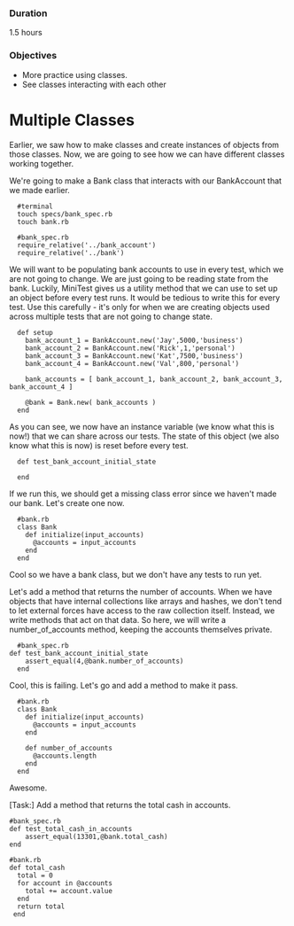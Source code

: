 ### Duration

1.5 hours

### Objectives
* More practice using classes.
* See classes interacting with each other

# Multiple Classes

Earlier, we saw how to make classes and create instances of objects from those classes. Now, we are going to see how we can have different classes working together.

We're going to make a Bank class that interacts with our BankAccount that we made earlier.

```
  #terminal
  touch specs/bank_spec.rb
  touch bank.rb
```

```
  #bank_spec.rb
  require_relative('../bank_account')
  require_relative('../bank')
```
We will want to be populating bank accounts to use in every test, which we are not going to change. We are just going to be reading state from the bank. Luckily, MiniTest gives us a utility method that we can use to set up an object before every test runs. It would be tedious to write this for every test. Use this carefully - it's only for when we are creating objects used across multiple tests that are not going to change state.

```
  def setup
    bank_account_1 = BankAccount.new('Jay',5000,'business')
    bank_account_2 = BankAccount.new('Rick',1,'personal')
    bank_account_3 = BankAccount.new('Kat',7500,'business')
    bank_account_4 = BankAccount.new('Val',800,'personal')

    bank_accounts = [ bank_account_1, bank_account_2, bank_account_3, bank_account_4 ]

    @bank = Bank.new( bank_accounts )
  end
```
As you can see, we now have an instance variable (we know what this is now!) that we can share across our tests. The state of this object (we also know what this is now) is reset before every test.

```
  def test_bank_account_initial_state
    
  end
```
If we run this, we should get a missing class error since we haven't made our bank. Let's create one now.

```
  #bank.rb
  class Bank
    def initialize(input_accounts)
      @accounts = input_accounts
    end
  end
```
Cool so we have a bank class, but we don't have any tests to run yet.

Let's add a method that returns the number of accounts. When we have objects that have internal collections like arrays and hashes, we don't tend to let external forces have access to the raw collection itself. Instead, we write methods that act on that data. So here, we will write a number_of_accounts method, keeping the accounts themselves private.

```
  #bank_spec.rb
def test_bank_account_initial_state
    assert_equal(4,@bank.number_of_accounts)
  end

```
Cool, this is failing. Let's go and add a method to make it pass.

```
  #bank.rb
  class Bank
    def initialize(input_accounts)
      @accounts = input_accounts
    end

    def number_of_accounts
      @accounts.length
    end
  end
```
Awesome.

[Task:] Add a method that returns the total cash in accounts.

```
#bank_spec.rb
def test_total_cash_in_accounts
    assert_equal(13301,@bank.total_cash)
end
  
#bank.rb
def total_cash
  total = 0
  for account in @accounts
    total += account.value
  end
  return total
 end
```
